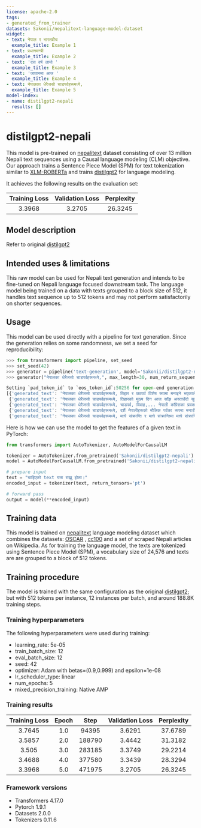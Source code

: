 ```yaml
---
license: apache-2.0
tags:
- generated_from_trainer
datasets: Sakonii/nepalitext-language-model-dataset
widget:
- text: नेपाल र भारतबीच
  example_title: Example 1
- text: प्रधानमन्त्री
  example_title: Example 2
- text: 'दस वर्ष लामो '
  example_title: Example 3
- text: 'जापानमा आज '
  example_title: Example 4
- text: नेपालका धेरैजसो चाडपर्वहरूमध्ये,
  example_title: Example 5
model-index:
- name: distilgpt2-nepali
  results: []
---
```


# distilgpt2-nepali

This model is pre-trained on [nepalitext](https://huggingface.co/datasets/Sakonii/nepalitext-language-model-dataset) dataset consisting of over 13 million Nepali text sequences using a Causal language modeling (CLM) objective. Our approach trains a Sentence Piece Model (SPM) for text tokenization similar to [XLM-ROBERTa](https://arxiv.org/abs/1911.02116) and trains [distilgpt2](https://huggingface.co/distilgpt2) for language modeling.

It achieves the following results on the evaluation set:

| Training Loss | Validation Loss | Perplexity
|:-------------:|:---------------:|:----------:|
| 3.3968        | 3.2705          | 26.3245

## Model description

Refer to original [distilgpt2](https://huggingface.co/distilgpt2)

## Intended uses & limitations

This raw model can be used for Nepali text generation and intends to be fine-tuned on Nepali language focused downstream task. 
The language model being trained on a data with texts grouped to a block size of 512, it handles text sequence up to 512 tokens and may not perform satisfactorily on shorter sequences.

## Usage

This model can be used directly with a pipeline for text generation. Since the generation relies on some randomness, we set a seed for reproducibility:

```python
>>> from transformers import pipeline, set_seed
>>> set_seed(42)
>>> generator = pipeline('text-generation', model='Sakonii/distilgpt2-nepali')
>>> generator("नेपालका धेरैजसो चाडपर्वहरूमध्ये,", max_length=30, num_return_sequences=5)

Setting `pad_token_id` to `eos_token_id`:50256 for open-end generation.
[{'generated_text': 'नेपालका धेरैजसो चाडपर्वहरूमध्ये, तिहार र छठपर्व विशेष रूपमा मनाइने भएकाले नेपाली मौलिक पर्व पनि हो । हिन्दू धर्म र संस्कृतिक... काठमाडौं ।'},
 {'generated_text': 'नेपालका धेरैजसो चाडपर्वहरूमध्ये, तिहारको मुख्य दिन आज साँझ अस्ताउँदो सूर्यलाई अर्घ्य दिइएको छ । वैदिक विधि...विस्तृतमा पढ्नुस् काठमाडौं । नेपाल चिकित्सक संघका'},
 {'generated_text': 'नेपालका धेरैजसो चाडपर्वहरूमध्ये, चाडपर्व, विवाह,... नेपाली काँग्रेसका प्रवक्ता विश्वप्रकाश शर्माले पार्टीभित्र आन्तरिक झगडा हुने निश्चित भएको र गुटबन्दीका कारण चुनावमा हार बेहोर्नु'},
 {'generated_text': 'नेपालका धेरैजसो चाडपर्वहरूमध्ये, दशैं नेपालीहरूको मौलिक पर्वका रूपमा मनाउँछन् । नेपालीहरूको दोस्रो महान् पर्व तिहार हो । तिहारले दाजुभाइ तथा दिदीबहिनीहरूको बीचमा प्रगाढ सम्बन्ध स्थापित'},
 {'generated_text': 'नेपालका धेरैजसो चाडपर्वहरूमध्ये, माघे संक्रान्ति र माघे संक्रान्तिमा माघे संक्रान्तिमा मात्र नभएर फागुन महिनाभर नै विशेष महत्व रहने गरेको छ । काठमाडौं ।'}]
```

Here is how we can use the model to get the features of a given text in PyTorch:

```python
from transformers import AutoTokenizer, AutoModelForCausalLM

tokenizer = AutoTokenizer.from_pretrained('Sakonii/distilgpt2-nepali')
model = AutoModelForCausalLM.from_pretrained('Sakonii/distilgpt2-nepali')

# prepare input
text = "चाहिएको text यता राख्नु होला।"
encoded_input = tokenizer(text, return_tensors='pt')

# forward pass
output = model(**encoded_input)
```

## Training data

This model is trained on [nepalitext](https://huggingface.co/datasets/Sakonii/nepalitext-language-model-dataset) language modeling dataset which combines the datasets: [OSCAR](https://huggingface.co/datasets/oscar) , [cc100](https://huggingface.co/datasets/cc100) and a set of scraped Nepali articles on Wikipedia.
As for training the language model, the texts are tokenized using Sentence Piece Model (SPM), a vocabulary size of 24,576 and texts are are grouped to a block of 512 tokens.

## Training procedure

The model is trained with the same configuration as the original [distilgpt2](https://huggingface.co/distilgpt2); but with 512 tokens per instance, 12 instances per batch, and around 188.8K training steps.


### Training hyperparameters

The following hyperparameters were used during training:
- learning_rate: 5e-05
- train_batch_size: 12
- eval_batch_size: 12
- seed: 42
- optimizer: Adam with betas=(0.9,0.999) and epsilon=1e-08
- lr_scheduler_type: linear
- num_epochs: 5
- mixed_precision_training: Native AMP

### Training results

| Training Loss | Epoch | Step   | Validation Loss | Perplexity |
|:-------------:|:-----:|:------:|:---------------:|:----------:|
| 3.7645        | 1.0   | 94395  | 3.6291          | 37.6789    |
| 3.5857        | 2.0   | 188790 | 3.4442          | 31.3182    |
| 3.505         | 3.0   | 283185 | 3.3749          | 29.2214    |
| 3.4688        | 4.0   | 377580 | 3.3439          | 28.3294    |
| 3.3968        | 5.0   | 471975 | 3.2705          | 26.3245    |


### Framework versions

- Transformers 4.17.0
- Pytorch 1.9.1
- Datasets 2.0.0
- Tokenizers 0.11.6
